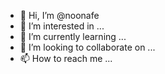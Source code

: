 - 👋 Hi, I’m @noonafe
- 👀 I’m interested in ...
- 🌱 I’m currently learning ...
- 💞️ I’m looking to collaborate on ...
- 📫 How to reach me ...

<!---
noonafe/noonafe is a ✨ special ✨ repository because its `README.md` (this file) appears on your GitHub profile.
You can click the Preview link to take a look at your changes.
--->
